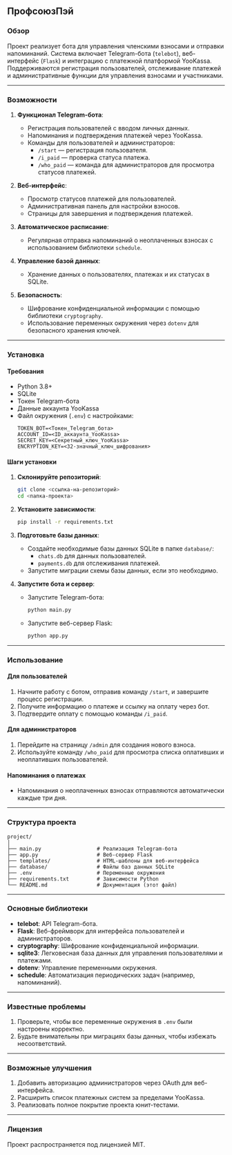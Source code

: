 ## **ПрофсоюзПэй**

### Обзор
Проект реализует бота для управления членскими взносами и отправки напоминаний. Система включает Telegram-бота (`telebot`), веб-интерфейс (`Flask`) и интеграцию с платежной платформой YooKassa. Поддерживаются регистрация пользователей, отслеживание платежей и административные функции для управления взносами и участниками.

---

### Возможности
1. **Функционал Telegram-бота**:
   - Регистрация пользователей с вводом личных данных.
   - Напоминания и подтверждения платежей через YooKassa.
   - Команды для пользователей и администраторов:
     - `/start` — регистрация пользователя.
     - `/i_paid` — проверка статуса платежа.
     - `/who_paid` — команда для администраторов для просмотра статусов платежей.

2. **Веб-интерфейс**:
   - Просмотр статусов платежей для пользователей.
   - Административная панель для настройки взносов.
   - Страницы для завершения и подтверждения платежей.

3. **Автоматическое расписание**:
   - Регулярная отправка напоминаний о неоплаченных взносах с использованием библиотеки `schedule`.

4. **Управление базой данных**:
   - Хранение данных о пользователях, платежах и их статусах в SQLite.

5. **Безопасность**:
   - Шифрование конфиденциальной информации с помощью библиотеки `cryptography`.
   - Использование переменных окружения через `dotenv` для безопасного хранения ключей.

---

### Установка

#### Требования
- Python 3.8+
- SQLite
- Токен Telegram-бота
- Данные аккаунта YooKassa
- Файл окружения (`.env`) с настройками:
  ```
  TOKEN_BOT=<Токен_Telegram_бота>
  ACCOUNT_ID=<ID_аккаунта_YooKassa>
  SECRET_KEY=<Секретный_ключ_YooKassa>
  ENCRYPTION_KEY=<32-значный_ключ_шифрования>
  ```

#### Шаги установки
1. **Склонируйте репозиторий**:
   ```bash
   git clone <ссылка-на-репозиторий>
   cd <папка-проекта>
   ```

2. **Установите зависимости**:
   ```bash
   pip install -r requirements.txt
   ```

3. **Подготовьте базы данных**:
   - Создайте необходимые базы данных SQLite в папке `database/`:
     - `chats.db` для данных пользователей.
     - `payments.db` для отслеживания платежей.
   - Запустите миграции схемы базы данных, если это необходимо.

4. **Запустите бота и сервер**:
   - Запустите Telegram-бота:
     ```bash
     python main.py
     ```
   - Запустите веб-сервер Flask:
     ```bash
     python app.py
     ```

---

### Использование

#### Для пользователей
1. Начните работу с ботом, отправив команду `/start`, и завершите процесс регистрации.
2. Получите информацию о платеже и ссылку на оплату через бот.
3. Подтвердите оплату с помощью команды `/i_paid`.

#### Для администраторов
1. Перейдите на страницу `/admin` для создания нового взноса.
2. Используйте команду `/who_paid` для просмотра списка оплативших и неоплативших пользователей.

#### Напоминания о платежах
- Напоминания о неоплаченных взносах отправляются автоматически каждые три дня.

---

### Структура проекта
```
project/
│
├── main.py                  # Реализация Telegram-бота
├── app.py                   # Веб-сервер Flask
├── templates/               # HTML-шаблоны для веб-интерфейса
├── database/                # Файлы баз данных SQLite
├── .env                     # Переменные окружения
├── requirements.txt         # Зависимости Python
└── README.md                # Документация (этот файл)
```

---

### Основные библиотеки
- **telebot**: API Telegram-бота.
- **Flask**: Веб-фреймворк для интерфейса пользователей и администраторов.
- **cryptography**: Шифрование конфиденциальной информации.
- **sqlite3**: Легковесная база данных для управления пользователями и платежами.
- **dotenv**: Управление переменными окружения.
- **schedule**: Автоматизация периодических задач (например, напоминаний).

---

### Известные проблемы
1. Проверьте, чтобы все переменные окружения в `.env` были настроены корректно.
2. Будьте внимательны при миграциях базы данных, чтобы избежать несоответствий.

---

### Возможные улучшения
1. Добавить авторизацию администраторов через OAuth для веб-интерфейса.
2. Расширить список платежных систем за пределами YooKassa.
3. Реализовать полное покрытие проекта юнит-тестами.

---

### Лицензия
Проект распространяется под лицензией MIT.
